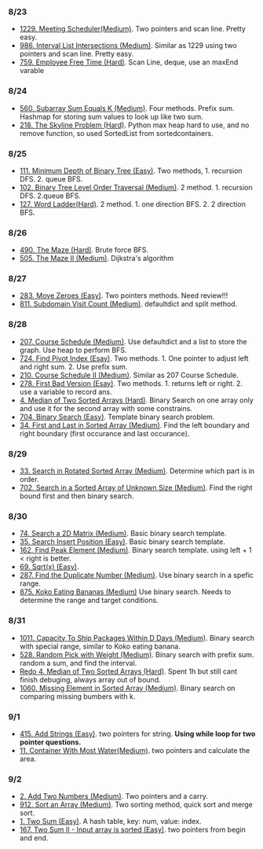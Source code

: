 ### 8/23
- [1229. Meeting Scheduler(Medium)](https://github.com/eebowen/leetcode/blob/main/1229.%20Meeting%20Scheduler.md).
Two pointers and scan line. Pretty easy.
- [986. Interval List Intersections (Medium)](https://github.com/eebowen/leetcode/blob/main/986.%20Interval%20List%20Intersections.md). 
Similar as 1229 using two pointers and scan line. Pretty easy.
- [759. Employee Free Time (Hard)](https://github.com/eebowen/leetcode/blob/main/759.%20Employee%20Free%20Time.md). 
Scan Line, deque, use an maxEnd varable

### 8/24
- [560. Subarray Sum Equals K (Medium)](https://github.com/eebowen/leetcode/blob/main/560.%20Subarray%20Sum%20Equals%20K.md).
Four methods. Prefix sum. Hashmap for storing sum values to look up like two sum. 
- [218. The Skyline Problem (Hard)](https://github.com/eebowen/leetcode/blob/main/218.%20The%20Skyline%20Problem.md).
Python max heap hard to use, and no remove function, so used SortedList from sortedcontainers.

### 8/25
- [111. Minimum Depth of Binary Tree (Easy)](https://github.com/eebowen/leetcode/blob/main/111.%20Minimum%20Depth%20of%20Binary%20Tree.md).
Two methods, 1. recursion DFS. 2. queue BFS.
- [102. Binary Tree Level Order Traversal (Medium)](https://github.com/eebowen/leetcode/blob/main/102.%20Binary%20Tree%20Level%20Order%20Traversal.md).
2 method. 1. recursion DFS. 2.queue BFS.
- [127. Word Ladder(Hard)](https://github.com/eebowen/leetcode/blob/main/127.%20Word%20Ladder.md). 
2 method. 1. one direction BFS. 2. 2 direction BFS.

### 8/26
- [490. The Maze (Hard)](https://github.com/eebowen/leetcode/blob/main/490.%20The%20Maze.md). Brute force BFS. 
- [505. The Maze II (Medium)](https://github.com/eebowen/leetcode/blob/main/505.%20The%20Maze%20II.md). Dijkstra's algorithm

### 8/27
- [283. Move Zeroes (Easy)](https://github.com/eebowen/leetcode/blob/main/283.%20Move%20Zeroes.md). Two pointers methods. Need review!!!
- [811. Subdomain Visit Count (Medium)](https://github.com/eebowen/leetcode/blob/main/811.%20Subdomain%20Visit%20Count.md).
defaultdict and split method.

### 8/28
- [207. Course Schedule (Medium)](https://github.com/eebowen/leetcode/blob/main/207.%20Course%20Schedule.md).
Use defaultdict and a list to store the graph. Use heap to perform BFS.
- [724. Find Pivot Index (Esay)](https://github.com/eebowen/leetcode/blob/main/724.%20Find%20Pivot%20Index.md). 
Two methods. 1. One pointer to adjust left and right sum. 2. Use prefix sum.
- [210. Course Schedule II (Medium)](https://github.com/eebowen/leetcode/blob/main/210.%20Course%20Schedule%20II.md).
Similar as 207 Course Schedule.
- [278. First Bad Version (Esay)](https://github.com/eebowen/leetcode/blob/main/278.%20First%20Bad%20Version.md).
Two methods. 1. returns left or right. 2. use a variable to record ans. 
- [4. Median of Two Sorted Arrays (Hard)](https://github.com/eebowen/leetcode/blob/main/4.%20Median%20of%20Two%20Sorted%20Arrays.md).
Binary Search on one array only and use it for the second array with some constrains. 
- [704. Binary Search (Easy)](https://github.com/eebowen/leetcode/blob/main/704.%20Binary%20Search.md). Template binary search problem.
- [34. First and Last in Sorted Array (Medium)](https://github.com/eebowen/leetcode/blob/main/34.%20First%20and%20Last%20in%20Sorted%20Array.md).
Find the left boundary and right boundary (first occurance and last occurance).

### 8/29
- [33. Search in Rotated Sorted Array (Medium)](https://github.com/eebowen/leetcode/blob/main/33.%20Search%20in%20Rotated%20Sorted%20Array.md).
Determine which part is in order.
- [702. Search in a Sorted Array of Unknown Size (Medium)](https://github.com/eebowen/leetcode/blob/main/702.%20Search%20in%20a%20Sorted%20Array%20of%20Unknown%20Size.md).
Find the right bound first and then binary search.

### 8/30 
- [74. Search a 2D Matrix (Medium)](https://github.com/eebowen/leetcode/blob/main/74.%20Search%20a%202D%20Matrix.md).
Basic binary search template.
- [35. Search Insert Position (Easy)](https://github.com/eebowen/leetcode/blob/main/35.%20Search%20Insert%20Position.md).
Basic binary search template.
- [162. Find Peak Element (Medium)](https://github.com/eebowen/leetcode/blob/main/162.%20Find%20Peak%20Element.md).
Binary search template. using left + 1 < right is better.
- [69. Sqrt(x) (Easy)](https://github.com/eebowen/leetcode/blob/main/69.%20Sqrt(x).md).
- [287. Find the Duplicate Number (Medium)](https://github.com/eebowen/leetcode/blob/main/287.%20Find%20the%20Duplicate%20Number.md).
Use binary search in a spefic range.
- [875. Koko Eating Bananas (Medium)](https://github.com/eebowen/leetcode/blob/main/875.%20Koko%20Eating%20Bananas.md)
Use binary search. Needs to determine the range and target conditions.

### 8/31
- [1011. Capacity To Ship Packages Within D Days (Medium)](https://github.com/eebowen/leetcode/blob/main/1011.%20Capacity%20To%20Ship%20Packages%20Within%20D%20Days.md).
Binary search with special range, similar to Koko eating banana.
- [528. Random Pick with Weight (Medium)](https://github.com/eebowen/leetcode/blob/main/528.%20Random%20Pick%20with%20Weight.md).
Binary search with prefix sum. random a sum, and find the interval.
- [Redo 4. Median of Two Sorted Arrays (Hard)](https://github.com/eebowen/leetcode/blob/main/4.%20Median%20of%20Two%20Sorted%20Arrays.md).
Spent 1h but still cant finish debuging, always array out of bound.
- [1060. Missing Element in Sorted Array (Medium)](https://github.com/eebowen/leetcode/blob/main/1060.%20Missing%20Element%20in%20Sorted%20Array.md).
Binary search on comparing missing bumbers with k.

### 9/1
- [415. Add Strings (Easy)](https://github.com/eebowen/leetcode/blob/main/415.%20Add%20Strings.md).
two pointers for string. **Using while loop for two pointer questions.**
- [11. Container With Most Water(Medium)](https://github.com/eebowen/leetcode/blob/main/11.%20Container%20With%20Most%20Water.md).
two pointers and calculate the area.

### 9/2
- [2. Add Two Numbers (Medium)](https://github.com/eebowen/leetcode/blob/main/2.%20Add%20Two%20Numbers.md).
Two pointers and a carry.
- [912. Sort an Array (Medium)](https://github.com/eebowen/leetcode/blob/main/912.%20Sort%20an%20Array.md).
Two sorting method, quick sort and merge sort.
- [1. Two Sum (Easy)](https://github.com/eebowen/leetcode/blob/main/1.%20Two%20Sum.md).
A hash table, key: num, value: index.
- [167. Two Sum II - Input array is sorted (Easy)](https://github.com/eebowen/leetcode/blob/main/167.%20Two%20Sum%20II%20-%20Input%20array%20is%20sorted.md).
two pointers from begin and end.

